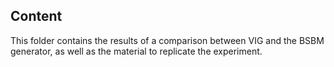 Content
----

This folder contains the results of a comparison between VIG and the BSBM generator, as well as the material to replicate the experiment.